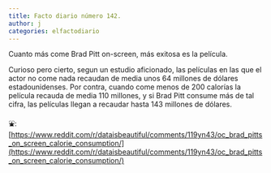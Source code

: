 ```yaml
---
title: Facto diario número 142. 
author: j
categories: elfactodiario
---
```

Cuanto más come Brad Pitt on-screen, más exitosa es la película.

Curioso pero cierto, segun un estudio aficionado, las películas en las que el actor no come nada recaudan de media unos 64 millones de dólares estadounidenses. Por contra, cuando come menos de 200 calorías la película recauda de media 110 millones, y si Brad Pitt consume más de tal cifra, las películas llegan a recaudar hasta 143 millones de dólares.

⛲: [https://www.reddit.com/r/dataisbeautiful/comments/119yn43/oc_brad_pitts_on_screen_calorie_consumption/](https://www.reddit.com/r/dataisbeautiful/comments/119yn43/oc_brad_pitts_on_screen_calorie_consumption/)
